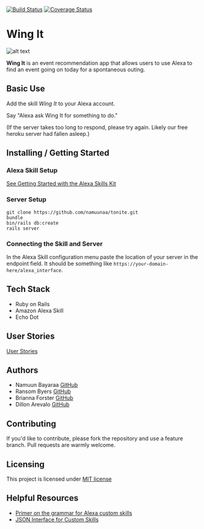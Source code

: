 [![Build Status](https://travis-ci.org/namuunaa/tonite.svg?branch=development)](https://travis-ci.org/namuunaa/tonite) [![Coverage Status](https://coveralls.io/repos/github/namuunaa/wing-it/badge.svg?branch=development)](https://coveralls.io/github/namuunaa/wing-it?branch=development)

# Wing It

![alt text](https://github.com/namuunaa/wing-it/blob/development/app/assets/images/Wing_It_512_final.jpg "Wing It")

**Wing It** is an event recommendation app that allows users to use Alexa to find an
event going on today for a spontaneous outing.

## Basic Use

Add the skill _Wing It_ to your Alexa account.

Say "Alexa ask Wing It for something to do."

(If the server takes too long to respond, please try again. Likely our free
heroku server had fallen asleep.)

## Installing / Getting Started

### Alexa Skill Setup

[See Getting Started with the Alexa Skills Kit](https://developer.amazon.com/public/solutions/alexa/alexa-skills-kit/getting-started-guide)

### Server Setup

```
git clone https://github.com/namuunaa/tonite.git
bundle
bin/rails db:create
rails server
```

### Connecting the Skill and Server

In the Alexa Skill configuration menu paste the location of your server in the
endpoint field. It should be something like `https://your-domain-here/alexa_interface`.

## Tech Stack

 * Ruby on Rails
 * Amazon Alexa Skill
 * Echo Dot

## User Stories

[User Stories](./user_stories.md)

## Authors

* Namuun Bayaraa [GitHub](https://github.com/namuunaa)
* Ransom Byers [GitHub](https://github.com/rasnom)
* Brianna Forster [GitHub](https://github.com/b-forster)
* Dillon Arevalo [GitHub](https://github.com/dillonbarevalo)

## Contributing

If you'd like to contribute, please fork the repository and use a feature
branch. Pull requests are warmly welcome.

## Licensing

This project is licensed under [MIT license](./LICENSE)

## Helpful Resources

 * [Primer on the grammar for Alexa custom skills](https://developer.amazon.com/public/solutions/alexa/alexa-skills-kit/docs/supported-phrases-to-begin-a-conversation)
 * [JSON Interface for Custom Skills](https://developer.amazon.com/public/solutions/alexa/alexa-skills-kit/docs/alexa-skills-kit-interface-referenceg)


